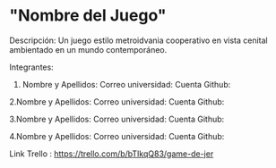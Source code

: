 # "Nombre del Juego"
Descripción:
Un juego estilo metroidvania cooperativo en vista cenital ambientado en un mundo contemporáneo. 

Integrantes:
1. Nombre y Apellidos:
   Correo universidad:
   Cuenta Github:
   
2.Nombre y Apellidos:
   Correo universidad:
   Cuenta Github:
   
3.Nombre y Apellidos:
   Correo universidad:
   Cuenta Github:
   
4.Nombre y Apellidos:
   Correo universidad:
   Cuenta Github:

Link Trello : https://trello.com/b/bTIkqQ83/game-de-jer
